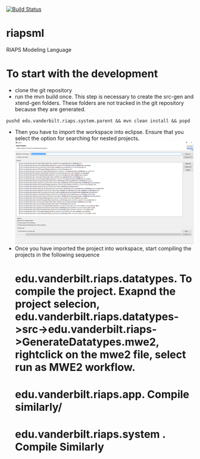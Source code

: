 [![Build Status](https://travis-ci.com/RIAPS/riapsml.svg?token=pyUEeBLkG7FqiYPhyfxp&branch=master)](https://travis-ci.com/RIAPS/riapsml)

# riapsml
RIAPS Modeling Language
# To start with the development
- clone the git repository
- run the mvn build once. This step is necessary to create the src-gen and xtend-gen folders. These folders are not tracked in the git repository because they are generated.

```
pushd edu.vanderbilt.riaps.system.parent && mvn clean install && popd
```

- Then you have to import the workspace into eclipse. Ensure that you select the option for searching for nested projects.
![import](docs/media/eclipse_import.png)
- Once you have imported the project into workspace, start compiling the projects in the following sequence 
  # edu.vanderbilt.riaps.datatypes. To compile the project. Exapnd the project selecion, edu.vanderbilt.riaps.datatypes->src->edu.vanderbilt.riaps->GenerateDatatypes.mwe2, rightclick on the mwe2 file, select run as MWE2 workflow.
  # edu.vanderbilt.riaps.app. Compile similarly/
  # edu.vanderbilt.riaps.system . Compile Similarly
